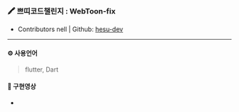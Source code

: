 ### 🖍️ 쁘띠코드챌린지 : WebToon-fix 
* Contributors
nell | Github: [hesu-dev](https://github.com/hesu-dev)

---
#### ⚙ 사용언어
> flutter, Dart

#### 📝 구현영상
-
